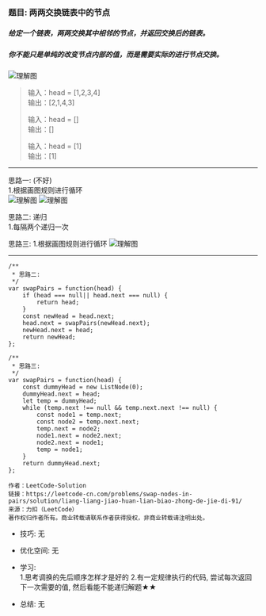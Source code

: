 
### 题目: 两两交换链表中的节点
##### 给定一个链表，两两交换其中相邻的节点，并返回交换后的链表。
##### 你不能只是单纯的改变节点内部的值，而是需要实际的进行节点交换。

![理解图](http://120.79.201.10:9000/leetcode_pic/024_02.jpg)
> 输入：head = [1,2,3,4]  
  输出：[2,1,4,3]  
>
> 输入：head = []  
  输出：[]  
>
> 输入：head = [1]  
  输出：[1]  

---

思路一: (不好)   
1.根据画图规则进行循环  
![理解图](http://120.79.201.10:9000/leetcode_pic/024_03.jpg)
![理解图](http://120.79.201.10:9000/leetcode_pic/024_04.jpg)

思路二: 递归  
1.每隔两个递归一次

思路三: 
1.根据画图规则进行循环
![理解图](http://120.79.201.10:9000/leetcode_pic/024_01.gif)

---

```
/**
 * 思路二:
 */
var swapPairs = function(head) {
    if (head === null|| head.next === null) {
        return head;
    }
    const newHead = head.next;
    head.next = swapPairs(newHead.next);
    newHead.next = head;
    return newHead;
};

/**
 * 思路三:
 */
var swapPairs = function(head) {
    const dummyHead = new ListNode(0);
    dummyHead.next = head;
    let temp = dummyHead;
    while (temp.next !== null && temp.next.next !== null) {
        const node1 = temp.next;
        const node2 = temp.next.next;
        temp.next = node2;
        node1.next = node2.next;
        node2.next = node1;
        temp = node1;
    }
    return dummyHead.next;
};

作者：LeetCode-Solution
链接：https://leetcode-cn.com/problems/swap-nodes-in-pairs/solution/liang-liang-jiao-huan-lian-biao-zhong-de-jie-di-91/
来源：力扣（LeetCode）
著作权归作者所有。商业转载请联系作者获得授权，非商业转载请注明出处。
```

* 技巧: 无 

* 优化空间: 无

* 学习:  
1.思考调换的先后顺序怎样才是好的
2.有一定规律执行的代码, 尝试每次返回下一次需要的值, 然后看能不能递归解题★★

* 总结: 无
